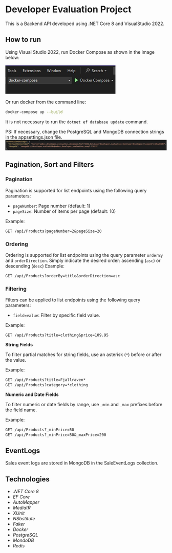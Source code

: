 # Developer Evaluation Project
This is a Backend API developed using .NET Core 8 and VisualStudio 2022.

## How to run
Using Visual Studio 2022, run Docker Compose as shown in the image below:

![alt text](run-compose.jpg)

Or run docker from the command line:
 ```bash
 docker-compose up --build
 ```

It is not necessary to run the `dotnet ef database update` command.

PS: If necessary, change the PostgreSQL and MongoDB connection strings in the appsettings.json file.
![alt text](connection-string.jpg)

## Pagination, Sort and Filters

### Pagination
Pagination is supported for list endpoints using the following query parameters:

- `pageNumber`: Page number (default: 1)
- `pageSize`: Number of items per page (default: 10)

Example:
```
GET /api/Products?pageNumber=2&pageSize=20
```

### Ordering
Ordering is supported for list endpoints using the query parameter `orderBy` and `orderDirection`. 
Simply indicate the desired order: ascending (`asc`) or descending (`desc`)
Example:
```
GET /api/Products?orderBy=title&orderDirection=asc
```

### Filtering
Filters can be applied to list endpoints using the following query parameters:

- `field=value`: Filter by specific field value.

Example:

```
GET /api/Products?title=clothing&price=109.95
```

**String Fields**

To filter partial matches for string fields, use an asterisk (`*`) before or after the value.

Example:

```
GET /api/Products?title=Fjallraven*
GET /api/Products?category=*clothing
```

**Numeric and Date Fields**

To filter numeric or date fields by range, use `_min` and `_max` prefixes before the field name.

Example:

```
GET /api/Products?_minPrice=50
GET /api/Products?_minPrice=50&_maxPrice=200
```

## EventLogs
Sales event logs are stored in MongoDB in the SaleEventLogs collection.

## Technologies
- *.NET Core 8*
- *EF Core*
- *AutoMapper*
- *MediatR*
- *XUnit*
- *NSbstitute*
- *Faker*
- *Docker*
- *PostgreSQL*
- *MondoDB*
- *Redis*
